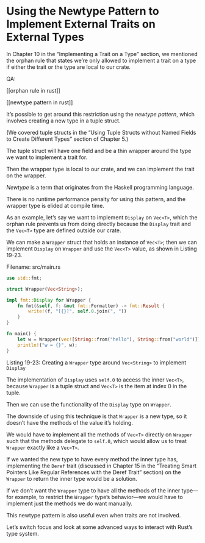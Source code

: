 # Using the Newtype Pattern to Implement External Traits on External Types

In Chapter 10 in the “Implementing a Trait on a Type” section, we mentioned the orphan rule that states we’re only allowed to implement a trait on a type if either the trait or the type are local to our crate.

QA:

[[orphan rule in rust]]

[[newtype pattern in rust]]


It’s possible to get around this restriction using the *newtype pattern*, which involves creating a new type in a tuple struct.

(We covered tuple structs in the “Using Tuple Structs without Named Fields to Create Different Types” section of Chapter 5.) 

The tuple struct will have one field and be a thin wrapper around the type we want to implement a trait for.

Then the wrapper type is local to our crate, and we can implement the trait on the wrapper.

*Newtype* is a term that originates from the Haskell programming language.

There is no runtime performance penalty for using this pattern, and the wrapper type is elided at compile time.



As an example, let’s say we want to implement `Display` on `Vec<T>`, which the orphan rule prevents us from doing directly because the `Display` trait and the `Vec<T>` type are defined outside our crate.

We can make a `Wrapper` struct that holds an instance of `Vec<T>`; then we can implement `Display` on `Wrapper` and use the `Vec<T>` value, as shown in Listing 19-23.



Filename: src/main.rs

```rust
use std::fmt;

struct Wrapper(Vec<String>);

impl fmt::Display for Wrapper {
    fn fmt(&self, f: &mut fmt::Formatter) -> fmt::Result {
        write!(f, "[{}]", self.0.join(", "))
    }
}

fn main() {
    let w = Wrapper(vec![String::from("hello"), String::from("world")]);
    println!("w = {}", w);
}
```

Listing 19-23: Creating a `Wrapper` type around `Vec<String>` to implement `Display`

The implementation of `Display` uses `self.0` to access the inner `Vec<T>`, because `Wrapper` is a tuple struct and `Vec<T>` is the item at index 0 in the tuple.

Then we can use the functionality of the `Display` type on `Wrapper`.



The downside of using this technique is that `Wrapper` is a new type, so it doesn’t have the methods of the value it’s holding.

We would have to implement all the methods of `Vec<T>` directly on `Wrapper` such that the methods delegate to `self.0`, which would allow us to treat `Wrapper` exactly like a `Vec<T>`.

If we wanted the new type to have every method the inner type has, implementing the `Deref` trait (discussed in Chapter 15 in the “Treating Smart Pointers Like Regular References with the Deref Trait” section) on the `Wrapper` to return the inner type would be a solution.

If we don’t want the `Wrapper` type to have all the methods of the inner type—for example, to restrict the `Wrapper` type’s behavior—we would have to implement just the methods we do want manually.



This newtype pattern is also useful even when traits are not involved.

Let’s switch focus and look at some advanced ways to interact with Rust’s type system.

